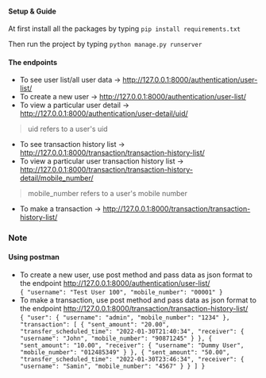 #### Setup & Guide

At first install all the packages by typing
`pip install requirements.txt`

Then run the project by typing
`python manage.py runserver`

#### The endpoints
- To see user list/all user data -> <http://127.0.0.1:8000/authentication/user-list/>
- To create a new user -> <http://127.0.0.1:8000/authentication/user-list/>
- To view a particular user detail -> <http://127.0.0.1:8000/authentication/user-detail/uid/>
> uid refers to a user's uid
- To see transaction history list -> <http://127.0.0.1:8000/transaction/transaction-history-list/>
- To view a particular user transaction history list -> <http://127.0.0.1:8000/transaction/transaction-history-detail/mobile_number/>
> mobile_number refers to a user's mobile number
- To make a transaction -> <http://127.0.0.1:8000/transaction/transaction-history-list/>

### Note
#### Using postman
- To create a new user, use post method and pass data as json format to the endpoint <http://127.0.0.1:8000/authentication/user-list/> <br />
`
{
    "username": "Test User 100",
    "mobile_number": "00001"
}
`
- To make a transaction, use post method and pass data as json format to the endpoint <http://127.0.0.1:8000/transaction/transaction-history-list/> <br />
`
{
    "user": {
        "username": "admin",
        "mobile_number": "1234"
    },
    "transaction": [
        {
            "sent_amount": "20.00",
            "transfer_scheduled_time": "2022-01-30T21:40:34",
            "receiver": {
                "username": "John",
                "mobile_number": "90871245"
            }
        },
        {
            "sent_amount": "10.00",
            "receiver": {
                "username": "Dummy User",
                "mobile_number": "012485349"
            }
        },
        {
            "sent_amount": "50.00",
            "transfer_scheduled_time": "2022-01-30T23:46:34",
            "receiver": {
                "username": "Samin",
                "mobile_number": "4567"
            }
        }
    ]
}
`